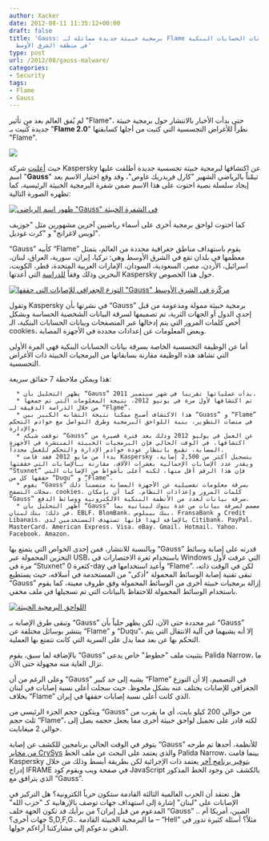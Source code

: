 ```yaml
---
author: Xacker
date: 2012-08-11 11:35:12+00:00
draft: false
title: 'Gauss: برمجية خبيثة جديدة مماثلة لـ Flame تتخصص في سرق بيانات الحسابات البنكية
  في منطقة الشرق الأوسط'
type: post
url: /2012/08/gauss-malware/
categories:
- Security
tags:
- Flame
- Gauss
---
```


لم يُفق العالم بعد من تأثير "Flame"، حتى بدأت الأخبار بالانتشار حول برمجية خبيثة جديدة كُنيت بـ "**Flame 2.0**" نظراً للأغراض التجسسية التي كتبت من أجلها كسابقتها "Flame".




[
![](http://www.it-scoop.com/wp-content/uploads/2012/08/208193775.jpg)
](http://www.it-scoop.com/wp-content/uploads/2012/08/208193775.jpg)




حيث [أعلنت](http://www.kaspersky.com/about/news/virus/2012/Kaspersky_Lab_and_ITU_Discover_Gauss_A_New_Complex_Cyber_Threat_Designed_to_Monitor_Online_Banking_Accounts) شركة Kaspersky عن اكتشافها لبرمجية خبيثة تجسسية جديدة أطلقت عليها اسم "**Gauss**" تيمّناً بالرياضي الشهير "كارل فريدريك غاوص"، وقد وقع اختيار الاسم بعد إيجاد سلسلة نصية احتوت على هذا الاسم ضمن شفرة البرمجية الخبيثة الرئيسية، كما تظهره الصورة التالية:




[![ظهور اسم الرياضي "Gauss" في الشفرة الخبيثة](http://www.it-scoop.com/wp-content/uploads/2012/08/httpwwwsecurelistcom-image.n.jpg)
](http://www.it-scoop.com/wp-content/uploads/2012/08/httpwwwsecurelistcom-image.n.jpg)




كما احتوت لواحق برمجية أخرى على أسماء رياضيين آخرين مشهورين مثل "جوزيف لويس لاغرانج" و "كرت غوديل".




“Gauss” كأبيه “Flame” يقوم باستهداف مناطق جغرافية محددة من العالم، يتمثل معظمها في بلدان تقع في الشرق الأوسط وهي: تركيا، إيران، سورية، العراق، لبنان، اسرائيل، الأردن، مصر، السعودية، السودان، الإمارات العربية المتحدة، قطر، الكويت، البحرين وذلك وفقاً [للدراسة](http://www.securelist.com/en/analysis/204792238/Gauss_Abnormal_Distribution) التي أعدتها Kaspersky حول هذا الخصوص.




[![التوزع الجغرافي للإصابات التي حققها "Gauss" مركّزة في الشرق الأوسط](http://www.it-scoop.com/wp-content/uploads/2012/08/gauss_infections.png)
](http://www.it-scoop.com/wp-content/uploads/2012/08/gauss_infections.png)




وتقول Kaspersky في نشرتها بأن “Gauss” برمجية خبيثة ممولة ومدعومة من قبل إحدى الدول أو الجهات الثرية، تم تصميمها لسرقة البيانات الشخصية الحساسة وبشكل أخص كلمات المرور التي يتم إدخالها عبر المتصفحات وبيانات الحسابات البنكية، الـ cookies، وبعض المعلومات عن إعدادات محددة في الأجهزة المصابة.




أما عن الوظيفة التجسسية الخاصة بسرقة بيانات الحسابات البنكية فهي المرة الأولى التي تشاهد هذه الوظيفة مقارنة بسابقاتها من البرمجيات الخبيثة ذات الأغراض التجسسية.




هذا ويمكن ملاحظة 7 حقائق سريعة:




<!-- more -->






	  * يظهر التحليل بأن “Gauss” بدأت عملياتها تقريباً في شهر سبتمبر 2011.
	  * تم اكتشافها لأول مرة في يونيو 2012، نتيجة المعلومات التي تم جمعها من خلال الدراسة الدقيقة لـ “Flame”.
	  * هذا الاكتشاف أصبح ممكناً نتيجة التشابه الكبير بين “Guass” و “Flame” في منصات التطوير، بنية اللواحق البرمجية وطرق التواصل مع خوادم التحكم والإدارة.
	  * توقفت شبكة “Gauss” عن العمل في يوليو 2012 وذلك بعد فترة قصيرة من اكتشافها. في الوقت الحالي فإن البرمجيات الخبيثة المنتشرة في الأجهزة المصابة، تقبع بانتظار عودة خوادم الإدارة والتحكم للعمل مجدداً.
	  * بدءاً من مايو 2012 فقد قامت Kaspersky بتسجيل أكثر من 2,500 إصابة، ويقدر عدد الإصابات الإجمالية بعشرات الآلاف. مقارنة بـالإصابات التي حققتها “Stuxnet” فإن هذا الرقم أقل منها، لكنه أعلى بأشواط من الإصابات التي حققها كل من “Duqu” و “Flame”.
	  * يقوم “Gauss” بسرقة معلومات تفصيلية عن الأجهزة المصابة متضمناً ذلك سجلات التصفح، cookies، كلمات المرور وإعدادات النظام. كما أن بإمكان “Gauss” سرقة بيانات لعدد من الأنظمة البنكية الالكترونية ووسائط الدفع.
	  * أظهر التحليل بأن “Gauss” مصمم لسرقة بيانات من عدة بنوك لبنانية بما في ذلك: بنك لبنان، EBLF، BlomBank، بنك بيبلوس، FransaBank و Credit Libanais. بالإضافة لهذا فإنها تستهدف المستخدمين لدى Citibank، PayPal، MasterCard، American Express، Visa، eBay، Gmail، Hotmail، Yahoo، Facebook، Amazon.



وبالنسبة للانتشار، فمن إحدى الخواص التي يتمتع بها “Gauss” قدرته على إصابة وسائط التخزين المحمولة عبر USB، باستخدام ثغرة الاختصارات في Windows التي عرفت لأول مرة في “Stuxnet” كثغرة 0-day وأعيد استخدامها في “Flame”. لكن في الوقت ذاته، تبقى تقنية إصابة الوسائط المحمولة "أذكى" من المستخدمة في أسلافه، حيث يستطيع “Gauss” إزالة برمجيات خبيثة أخرى من الوسائط المحمولة وفق ظروف معينة، كما يقوم باستخدام الوسائط المحمولة للاحتفاظ بالبيانات التي تم تسجيلها في ملف مخفي.




[![اللواحق البرمجية الخبيثة](http://www.it-scoop.com/wp-content/uploads/2012/08/208193770.png)
](http://www.it-scoop.com/wp-content/uploads/2012/08/208193770.png)




وتبقى طرق الإصابة بـ “Gauss” غير محددة حتى الآن، لكن يظهر جلياً بأن “Gauss” ينتشر بوسائل مختلفة عن “Flame” و “Duqu”، إلا أنه يشبهما في آلية الانتقال التي يتم التحكم بها عن بعد مما يدل على السرية التي كانت تتمتع بها العملية.




بالإضافة لما سبق، يقوم “Gauss” بتثبيت ملف "خطوط" خاص يدعى Palida Narrow، ما تزال الغاية منه مجهولة حتى الآن.




وعلى الرغم من أن “Gauss” يشبه إلى حد كبير “Flame” في التصميم، إلا أن التوزع الجغرافي للإصابات يختلف عنه بشكل ملحوظ. حيث سجلت أعلى نسبة إصابات في لبنان بخلاف “Flame” الذي كانت أعلى نسبة إصابات حققها في إيران.




ويتكون حجم الجزء الرئيسي من “Gauss” من حوالي 200 كيلو بايت، أي ما يقرب من ثلث حجم “Flame”، لكنه قادر على تحميل لواحق خبيثة أخرى مما يجعل حجمه يصل إلى حوالي 2 ميغابايت.




يتوفر في الوقت الحالي برنامجين للكشف عن إصابة “Gauss” للأنظمة، أحدها تم طرحه [من مخابر CrySys](http://gauss.crysys.hu/results.php) والذي يعتمد على البحث عن ملف الخط Palida Narrow، بينما قامت Kaspersky [بتوفير برنامج آخر](https://www.securelist.com/en/blog/724/Online_Detection_of_Gauss) يعتمد ذات الإجرائية لكن بطريقة أبسط وذلك من خلال إدراج IFRAME في صفحة ويب ويقوم كود JavaScript بالكشف عن وجود الخط المذكور الذي يترافق مع “Gauss”.




هل تعتقد أن الحرب العالمية الثالثة القادمة ستكون حرباً الكترونية؟ هل التركيز في الإصابات على "لبنان" إشارة إلى استهداف جهات توصف بالإرهابية كـ "حزب الله" المدعوم من قبل إيران؟ من برأيك قد تكون الجهة خلف “Gauss” .. الصين، أمريكا أم جهات أخرى؟ S,D,F,G.. ما البرمجية الخبيثة القادمة – “Hell” مثلاً؟ أسئلة كثيرة تدور في الذهن ندعوكم إلى مشاركتنا آراءكم حولها.
